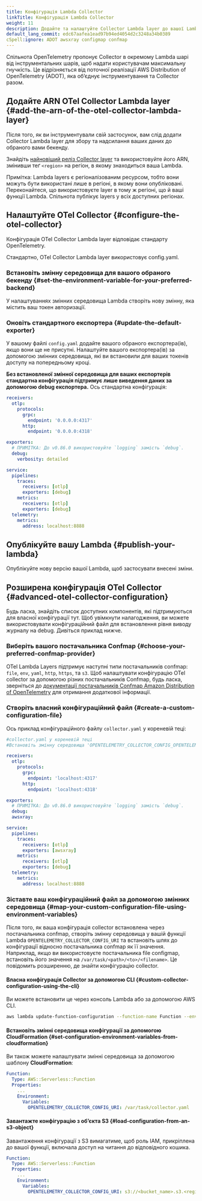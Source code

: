 ```yaml
---
title: Конфігурація Lambda Collector
linkTitle: Конфігурація Lambda Collector
weight: 11
description: Додайте та налаштуйте Collector Lambda layer до вашої Lambda
default_lang_commit: edc67aafea1ead97b94ed4054d2c3248a34b0389
cSpell:ignore: ADOT awsxray configmap confmap
---
```


Спільнота OpenTelemetry пропонує Collector в окремому Lambda шарі від інструментальних шарів, щоб надати користувачам максимальну гнучкість. Це відрізняється від поточної реалізації AWS Distribution of OpenTelemetry (ADOT), яка обʼєднує інструментування та Collector разом.

## Додайте ARN OTel Collector Lambda layer {#add-the-arn-of-the-otel-collector-lambda-layer}

Після того, як ви інструментували свій застосунок, вам слід додати Collector Lambda layer для збору та надсилання ваших даних до обраного вами бекенду.

Знайдіть [найновіший реліз Collector layer](https://github.com/open-telemetry/opentelemetry-lambda/releases) та використовуйте його ARN, змінивши теґ `<region>` на регіон, в якому знаходиться ваша Lambda.

Примітка: Lambda layers є регіоналізованим ресурсом, тобто вони можуть бути використані лише в регіоні, в якому вони опубліковані. Переконайтеся, що використовуєте layer в тому ж регіоні, що й ваші функції Lambda. Спільнота публікує layers у всіх доступних регіонах.

## Налаштуйте OTel Collector {#configure-the-otel-collector}

Конфігурація OTel Collector Lambda layer відповідає стандарту OpenTelemetry.

Стандартно, OTel Collector Lambda layer використовує config.yaml.

### Встановіть змінну середовища для вашого обраного бекенду {#set-the-environment-variable-for-your-preferred-backend}

У налаштуваннях змінних середовища Lambda створіть нову змінну, яка містить ваш токен авторизації.

### Оновіть стандартного експортера {#update-the-default-exporter}

У вашому файлі `config.yaml` додайте вашого обраного експортера(ів), якщо вони ще не присутні. Налаштуйте вашого експортера(ів) за допомогою змінних середовища, які ви встановили для ваших токенів доступу на попередньому кроці.

**Без встановленої змінної середовища для ваших експортерів стандартна конфігурація підтримує лише виведення даних за допомогою debug експортера.** Ось стандартна конфігурація:

```yaml
receivers:
  otlp:
    protocols:
      grpc:
        endpoint: '0.0.0.0:4317'
      http:
        endpoint: '0.0.0.0:4318'

exporters:
  # ПРИМІТКА: До v0.86.0 використовуйте `logging` замість `debug`.
  debug:
    verbosity: detailed

service:
  pipelines:
    traces:
      receivers: [otlp]
      exporters: [debug]
    metrics:
      receivers: [otlp]
      exporters: [debug]
  telemetry:
    metrics:
      address: localhost:8888
```

## Опублікуйте вашу Lambda {#publish-your-lambda}

Опублікуйте нову версію вашої Lambda, щоб застосувати внесені зміни.

## Розширена конфігурація OTel Collector {#advanced-otel-collector-configuration}

Будь ласка, знайдіть список доступних компонентів, які підтримуються для власної конфігурації тут. Щоб увімкнути налагодження, ви можете використовувати конфігураційний файл для встановлення рівня виводу журналу на debug. Дивіться приклад нижче.

### Виберіть вашого постачальника Confmap {#choose-your-preferred-confmap-provider}

OTel Lambda Layers підтримує наступні типи постачальників confmap: `file`, `env`, `yaml`, `http`, `https`, та `s3`. Щоб налаштувати конфігурацію OTel collector за допомогою різних постачальників Confmap, будь ласка, зверніться до [документації постачальників Confmap Amazon Distribution of OpenTelemetry](https://aws-otel.github.io/docs/components/confmap-providers#confmap-providers-supported-by-the-adot-collector)
для отримання додаткової інформації.

### Створіть власний конфігураційний файл {#create-a-custom-configuration-file}

Ось приклад конфігураційного файлу `collector.yaml` у кореневій теці:

```yaml
#collector.yaml у кореневій теці
#Встановіть змінну середовища 'OPENTELEMETRY_COLLECTOR_CONFIG_OPENTELEMETRY_COLLECTOR_CONFIG_URI' на '/var/task/collector.yaml'

receivers:
  otlp:
    protocols:
      grpc:
        endpoint: 'localhost:4317'
      http:
        endpoint: 'localhost:4318'

exporters:
  # ПРИМІТКА: До v0.86.0 використовуйте `logging` замість `debug`.
  debug:
  awsxray:

service:
  pipelines:
    traces:
      receivers: [otlp]
      exporters: [awsxray]
    metrics:
      receivers: [otlp]
      exporters: [debug]
  telemetry:
    metrics:
      address: localhost:8888
```

### Зіставте ваш конфігураційний файл за допомогою змінних середовища {#map-your-custom-configuration-file-using-environment-variables}

Після того, як ваша конфігурація collector встановлена через постачальника confmap, створіть змінну середовища у вашій функції Lambda `OPENTELEMETRY_COLLECTOR_CONFIG_URI` та встановіть шлях до конфігурації відносно постачальника confmap як її значення. Наприклад, якщо ви використовуєте постачальника file configmap, встановіть його значення на `/var/task/<path>/<to>/<filename>`. Це повідомить розширенню, де знайти конфігурацію collector.

#### Власна конфігурація Collector за допомогою CLI {#custom-collector-configuration-using-the-cli}

Ви можете встановити це через консоль Lambda або за допомогою AWS CLI.

```bash
aws lambda update-function-configuration --function-name Function --environment Variables={OPENTELEMETRY_COLLECTOR_CONFIG_URI=/var/task/collector.yaml}
```

#### Встановіть змінні середовища конфігурації за допомогою CloudFormation {#set-configuration-environment-variables-from-cloudformation}

Ви також можете налаштувати змінні середовища за допомогою шаблону **CloudFormation**:

```yaml
Function:
  Type: AWS::Serverless::Function
  Properties:
    ...
    Environment:
      Variables:
        OPENTELEMETRY_COLLECTOR_CONFIG_URI: /var/task/collector.yaml
```

#### Завантажте конфігурацію з обʼєкта S3 {#load-configuration-from-an-s3-object}

Завантаження конфігурації з S3 вимагатиме, щоб роль IAM, прикріплена до вашої функції, включала доступ на читання до відповідного кошика.

```yaml
Function:
  Type: AWS::Serverless::Function
  Properties:
    ...
    Environment:
      Variables:
        OPENTELEMETRY_COLLECTOR_CONFIG_URI: s3://<bucket_name>.s3.<region>.amazonaws.com/collector_config.yaml
```
